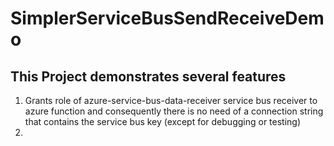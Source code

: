 # SimplerServiceBusSendReceiveDemo
## This Project demonstrates several features
1. Grants role of azure-service-bus-data-receiver service bus receiver to azure function and consequently there is no need of a connection string that contains the service bus key (except for debugging or testing)
2. 
